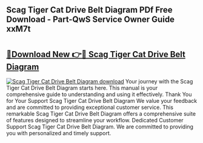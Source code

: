 ## Scag Tiger Cat Drive Belt Diagram PDf Free Download - Part-QwS Service Owner Guide xxM7t

# <h2><a href="http://dfu8737.blite.top/?on=Scag+Tiger+Cat+Drive+Belt+Diagram">🔗Download New 👉🔴 Scag Tiger Cat Drive Belt Diagram</a></h2>

[![Scag Tiger Cat Drive Belt Diagram download](https://i.imgur.com/lujVjoI.png)](http://dfu8737.blite.top/?on=Scag+Tiger+Cat+Drive+Belt+Diagram)
Your journey with the Scag Tiger Cat Drive Belt Diagram starts here. This manual is your comprehensive guide to understanding and using it effectively. Thank You for Your Support Scag Tiger Cat Drive Belt Diagram We value your feedback and are committed to providing exceptional customer service. This remarkable Scag Tiger Cat Drive Belt Diagram offers a comprehensive suite of features designed to streamline your workflow. Dedicated Customer Support Scag Tiger Cat Drive Belt Diagram. We are committed to providing you with personalized and timely support.
